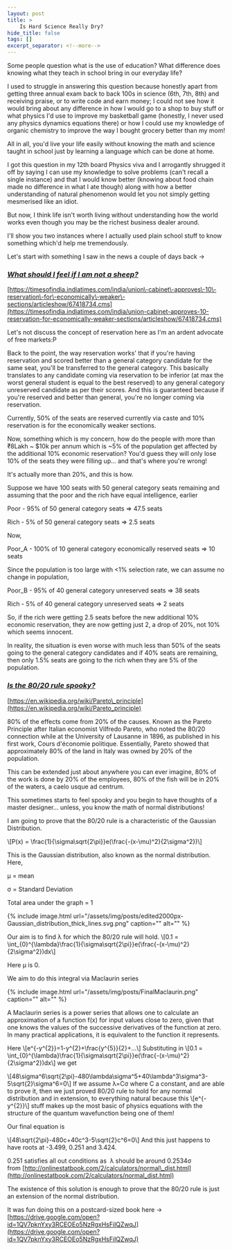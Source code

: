 ```yaml
---
layout: post
title: >
    Is Hard Science Really Dry?
hide_title: false
tags: []
excerpt_separator: <!--more-->
---
```


Some people question what is the use of education? What difference does knowing what they teach in school bring in our everyday life?

I used to struggle in answering this question because honestly apart from getting three annual exam back to back 100s in science \(6th, 7th, 8th\) and receiving praise, or to write code and earn money; I could not see how it would bring about any difference in how I would go to a shop to buy stuff or what physics I'd use to improve my basketball game \(honestly, I never used any physics dynamics equations there\) or how I could use my knowledge of organic chemistry to improve the way I bought grocery better than my mom\!

All in all, you'd live your life easily without knowing the math and science taught in school just by learning a language which can be done at home.

I got this question in my 12th board Physics viva and I arrogantly shrugged it off by saying I can use my knowledge to solve problems \(can't recall a single instance\) and that I would know better \(knowing about food chain made no difference in what I ate though\) along with how a better understanding of natural phenomenon would let you not simply getting mesmerised like an idiot.

But now, I think life isn't worth living without understanding how the world works even though you may be the richest business dealer around.

I'll show you two instances where I actually used plain school stuff to know something which'd help me tremendously.

Let's start with something I saw in the news a couple of days back \->
### ***<u>What should I feel if I am not a sheep?</u>***
[https://timesofindia.indiatimes.com/india/union\-cabinet\-approves\-10\-reservation\-for\-economically\-weaker\-sections/articleshow/67418734.cms](https://timesofindia.indiatimes.com/india/union-cabinet-approves-10-reservation-for-economically-weaker-sections/articleshow/67418734.cms)

Let's not discuss the concept of reservation here as I'm an ardent advocate of free markets:P

Back to the point, the way reservation works' that if you're having reservation and scored better than a general category candidate for the same seat, you'll be transferred to the general category. This basically translates to any candidate coming via reservation to be inferior \(at max the worst general student is equal to the best reserved\) to any general category unreserved candidate as per their scores. And this is guaranteed because if you're reserved and better than general, you're no longer coming via reservation.

Currently, 50% of the seats are reserved currently via caste and 10% reservation is for the economically weaker sections.

Now, something which is my concern, how do the people with more than ₹8Lakh ~ $10k per annum which is ~5% of the population get affected by the additional 10% economic reservation? You'd guess they will only lose 10% of the seats they were filling up... and that's where you're wrong\!

It's actually more than 20%, and this is how.

Suppose we have 100 seats with 50 general category seats remaining and assuming that the poor and the rich have equal intelligence, earlier

Poor \- 95% of 50 general category seats => 47.5 seats

Rich \- 5% of 50 general category seats => 2.5 seats

Now,

Poor\_A \- 100% of 10 general category economically reserved seats => 10 seats

Since the population is too large with <1% selection rate, we can assume no change in population,

Poor\_B \- 95% of 40 general category unreserved seats => 38 seats

Rich \- 5% of 40 general category unreserved seats => 2 seats

So, if the rich were getting 2.5 seats before the new additional 10% economic reservation, they are now getting just 2, a drop of 20%, not 10% which seems innocent.

In reality, the situation is even worse with much less than 50% of the seats going to the general category candidates and if 40% seats are remaining, then only 1.5% seats are going to the rich when they are 5% of the population.
### ***<u>Is the 80/20 rule spooky?</u>***
[https://en.wikipedia.org/wiki/Pareto\_principle](https://en.wikipedia.org/wiki/Pareto_principle)

80% of the effects come from 20% of the causes. Known as the Pareto Principle after Italian economist Vilfredo Pareto, who noted the 80/20 connection while at the University of Lausanne in 1896, as published in his first work, Cours d'économie politique. Essentially, Pareto showed that approximately 80% of the land in Italy was owned by 20% of the population.

This can be extended just about anywhere you can ever imagine, 80% of the work is done by 20% of the employees, 80% of the fish will be in 20% of the waters, a caelo usque ad centrum.

This sometimes starts to feel spooky and you begin to have thoughts of a master designer... unless, you know the math of normal distributions\!

I am going to prove that the 80/20 rule is a characteristic of the Gaussian Distribution.

\\[P\(x\) = \frac\{1\}\{\sigma\sqrt\{2\pi\}\}e\(\frac\{\-\(x\-\mu\)^2\}\{2\sigma^2\}\)\\]

This is the Gaussian distribution, also known as the normal distribution. Here,

μ = mean

σ = Standard Deviation

Total area under the graph = 1

{% include image.html url="/assets/img/posts/edited2000px-Gaussian_distribution_thick_lines.svg.png" caption="" alt="" %}

Our aim is to find λ for which the 80/20 rule will hold. \\[0.1 = \int\_\{0\}^\{\lambda\}\frac\{1\}\{\sigma\sqrt\{2\pi\}\}e\(\frac\{\-\(x\-\mu\)^2\}\{2\sigma^2\}\)dx\\]

Here μ is 0.

We aim to do this integral via Maclaurin series

{% include image.html url="/assets/img/posts/FinalMaclaurin.png" caption="" alt="" %}

A Maclaurin series is a power series that allows one to calculate an approximation of a function f\(x\) for input values close to zero, given that one knows the values of the successive derivatives of the function at zero. In many practical applications, it is equivalent to the function it represents.

Here \\[e^\{\-y^\{2\}\}=1\-y^\{2\}\+\frac\{y^\{5\}\}\{2\}\+...\\] Substituting in \\[0.1 = \int\_\{0\}^\{\lambda\}\frac\{1\}\{\sigma\sqrt\{2\pi\}\}e\(\frac\{\-\(x\-\mu\)^2\}\{2\sigma^2\}\)dx\\] we get

\\[48\sigma^6\sqrt\{2\pi\}\-480\lambda\sigma^5\+40\lambda^3\sigma^3\-5\sqrt\{2\}\sigma^6=0\\] If we assume λ=Cσ where C a constant, and are able to prove it, then we just proved 80/20 rule to hold for any normal distribution and in extension, to everything natural because this \\[e^\{\-y^\{2\}\}\\] stuff makes up the most basic of physics equations with the structure of the quantum wavefunction being one of them\!

Our final equation is

\\[48\sqrt\{2\pi\}\-480c\+40c^3\-5\sqrt\{2\}c^6=0\\] And this just happens to have roots at \-3.499, 0.251 and 3.424.

0.251 satisfies all out conditions as  λ should be around 0.2534σ from [http://onlinestatbook.com/2/calculators/normal\_dist.html](http://onlinestatbook.com/2/calculators/normal_dist.html)

The existence of this solution is enough to prove that the 80/20 rule is just an extension of the normal distribution.

It was fun doing this on a postcard\-sized book here \->
[https://drive.google.com/open?id=1QV7pknYxy3RCEOEo5NzRgxHsFilQZwqJ](https://drive.google.com/open?id=1QV7pknYxy3RCEOEo5NzRgxHsFilQZwqJ)